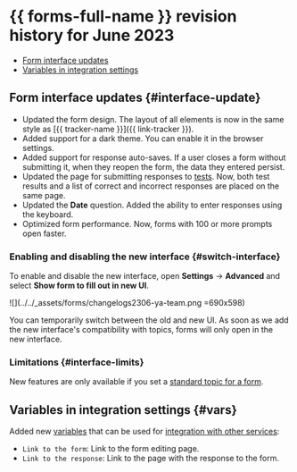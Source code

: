 # {{ forms-full-name }} revision history for June 2023

- [Form interface updates](#interface-update)
- [Variables in integration settings](#switch-interface)

## Form interface updates {#interface-update}

- Updated the form design. The layout of all elements is now in the same style as [{{ tracker-name }}]({{ link-tracker }}).
- Added support for a dark theme. You can enable it in the browser settings.
- Added support for response auto-saves. If a user closes a form without submitting it, when they reopen the form, the data they entered persist.
- Updated the page for submitting responses to [tests](../tests.md). Now, both test results and a list of correct and incorrect responses are placed on the same page.
- Updated the **Date** question. Added the ability to enter responses using the keyboard.
- Optimized form performance. Now, forms with 100 or more prompts open faster.

### Enabling and disabling the new interface {#switch-interface}

To enable and disable the new interface, open **Settings** → **Advanced** and select **Show form to fill out in new UI**.

![](../../_assets/forms/changelogs2306-ya-team.png =690x598)

You can temporarily switch between the old and new UI. As soon as we add the new interface's compatibility with topics, forms will only open in the new interface.

### Limitations {#interface-limits}

New features are only available if you set a [standard topic for a form](../appearance.md).

## Variables in integration settings {#vars}

Added new [variables](../vars.md) that can be used for [integration with other services](../notifications.md):

* `Link to the form`: Link to the form editing page.
* `Link to the response`: Link to the page with the response to the form.